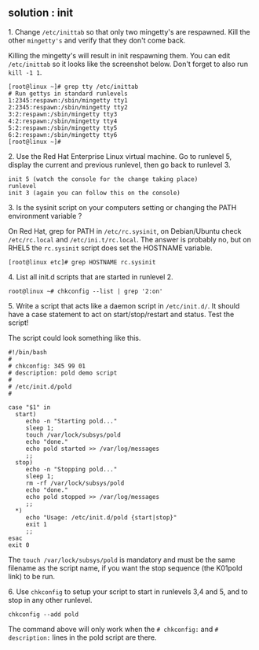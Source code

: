 ## solution : init

1\. Change `/etc/inittab` so that only two mingetty\'s are respawned.
Kill the other `mingetty's` and verify that they don\'t come back.

Killing the mingetty\'s will result in init respawning them. You can
edit `/etc/inittab` so it looks like the screenshot below. Don\'t forget
to also run `kill -1 1`.

    [root@linux ~]# grep tty /etc/inittab 
    # Run gettys in standard runlevels
    1:2345:respawn:/sbin/mingetty tty1
    2:2345:respawn:/sbin/mingetty tty2
    3:2:respawn:/sbin/mingetty tty3
    4:2:respawn:/sbin/mingetty tty4
    5:2:respawn:/sbin/mingetty tty5
    6:2:respawn:/sbin/mingetty tty6
    [root@linux ~]# 
        

2\. Use the Red Hat Enterprise Linux virtual machine. Go to runlevel 5,
display the current and previous runlevel, then go back to runlevel 3.

    init 5 (watch the console for the change taking place)
    runlevel
    init 3 (again you can follow this on the console)
        

3\. Is the sysinit script on your computers setting or changing the PATH
environment variable ?

On Red Hat, grep for PATH in `/etc/rc.sysinit`, on Debian/Ubuntu check
`/etc/rc.local` and `/etc/ini.t/rc.local`. The answer is probably no,
but on RHEL5 the `rc.sysinit` script does set the HOSTNAME variable.

    [root@linux etc]# grep HOSTNAME rc.sysinit
        

4\. List all init.d scripts that are started in runlevel 2.

    root@linux ~# chkconfig --list | grep '2:on'
        

5\. Write a script that acts like a daemon script in `/etc/init.d/`. It
should have a case statement to act on start/stop/restart and status.
Test the script!

The script could look something like this.

    #!/bin/bash
    #
    # chkconfig: 345 99 01 
    # description: pold demo script
    #
    # /etc/init.d/pold
    #

    case "$1" in
      start)
         echo -n "Starting pold..."
         sleep 1;
         touch /var/lock/subsys/pold
         echo "done."
         echo pold started >> /var/log/messages
         ;;
      stop)
         echo -n "Stopping pold..."
         sleep 1;
         rm -rf /var/lock/subsys/pold
         echo "done."
         echo pold stopped >> /var/log/messages
         ;;
      *)
         echo "Usage: /etc/init.d/pold {start|stop}"
         exit 1
         ;;
    esac
    exit 0
        

The `touch /var/lock/subsys/pold` is mandatory and must be the same
filename as the script name, if you want the stop sequence (the K01pold
link) to be run.

6\. Use `chkconfig` to setup your script to start in runlevels 3,4 and
5, and to stop in any other runlevel.

    chkconfig --add pold

The command above will only work when the `# chkconfig:` and
`# description:` lines in the pold script are there.


